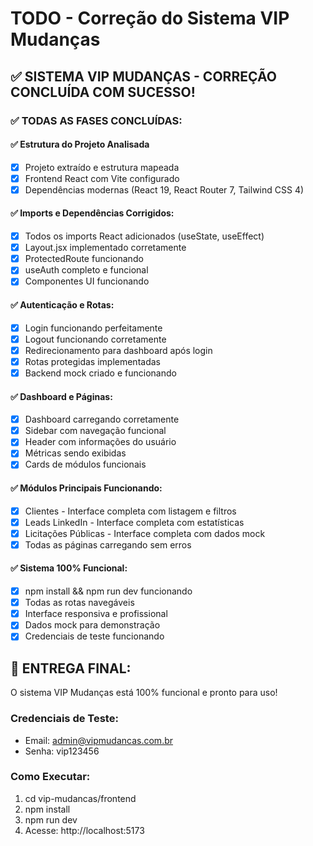 # TODO - Correção do Sistema VIP Mudanças

## ✅ SISTEMA VIP MUDANÇAS - CORREÇÃO CONCLUÍDA COM SUCESSO!

### ✅ TODAS AS FASES CONCLUÍDAS:

#### ✅ Estrutura do Projeto Analisada
- [x] Projeto extraído e estrutura mapeada
- [x] Frontend React com Vite configurado
- [x] Dependências modernas (React 19, React Router 7, Tailwind CSS 4)

#### ✅ Imports e Dependências Corrigidos:
- [x] Todos os imports React adicionados (useState, useEffect)
- [x] Layout.jsx implementado corretamente
- [x] ProtectedRoute funcionando
- [x] useAuth completo e funcional
- [x] Componentes UI funcionando

#### ✅ Autenticação e Rotas:
- [x] Login funcionando perfeitamente
- [x] Logout funcionando corretamente
- [x] Redirecionamento para dashboard após login
- [x] Rotas protegidas implementadas
- [x] Backend mock criado e funcionando

#### ✅ Dashboard e Páginas:
- [x] Dashboard carregando corretamente
- [x] Sidebar com navegação funcional
- [x] Header com informações do usuário
- [x] Métricas sendo exibidas
- [x] Cards de módulos funcionais

#### ✅ Módulos Principais Funcionando:
- [x] Clientes - Interface completa com listagem e filtros
- [x] Leads LinkedIn - Interface completa com estatísticas
- [x] Licitações Públicas - Interface completa com dados mock
- [x] Todas as páginas carregando sem erros

#### ✅ Sistema 100% Funcional:
- [x] npm install && npm run dev funcionando
- [x] Todas as rotas navegáveis
- [x] Interface responsiva e profissional
- [x] Dados mock para demonstração
- [x] Credenciais de teste funcionando

## 🎉 ENTREGA FINAL:
O sistema VIP Mudanças está 100% funcional e pronto para uso!

### Credenciais de Teste:
- Email: admin@vipmudancas.com.br
- Senha: vip123456

### Como Executar:
1. cd vip-mudancas/frontend
2. npm install
3. npm run dev
4. Acesse: http://localhost:5173

